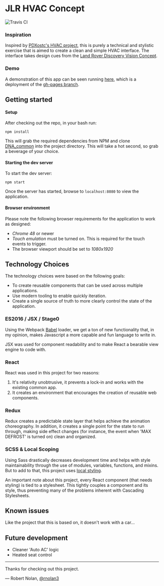 # JLR HVAC Concept

![Travis CI](https://travis-ci.org/rnolan3/JLR-HVAC-Concept.svg?branch=master)

### Inspiration

Inspired by [PDXostc's HVAC project](https://github.com/PDXostc/hvac), this is purely a technical and stylistic exercise that is aimed to create a clean and simple HVAC interface. The interface takes design cues from the [Land Rover Discovery Vision Concept](http://www.landroverusa.com/future-vehicles/discovery-vision-concept.html).


### Demo

A demonstration of this app can be seen running [here](http://jlr-hvac.rnolan.com/), which is a deployment of the [gh-pages branch](https://github.com/rnolan3/JLR-HVAC-Concept/tree/gh-pages).


## Getting started

#### Setup

After checking out the repo, in your bash run:

```
npm install
```

This will grab the required dependencies from NPM and clone [DNA_common](https://github.com/PDXostc/DNA_common) into the project directory. This will take a hot second, so grab a beverage of your choice.

#### Starting the dev server

To start the dev server:

```
npm start
```

Once the server has started, browse to `localhost:8080` to view the application.

#### Browser environment

Please note the following browser requirements for the application to work as designed:

* *Chrome 48* or newer
* *Touch emulation* must be turned on. This is required for the touch events to trigger.
* The browser viewport should be set to *1080x1920*


## Technology Choices

The technology choices were based on the following goals:

* To create reusable components that can be used across multiple applications.
* Use modern tooling to enable quickly iteration.
* Create a single source of truth to more clearly control the state of the application.

### ES2016 / JSX / Stage0

Using the Webpack [Babel](https://babeljs.io/) loader, we get a ton of new functionality that, in my opinion, makes Javascript a more capable and fun language to write in.

JSX was used for component readability and to make React a bearable view engine to code with.

### React

React was used in this project for two reasons:
1. It's relativity unobtrusive, it prevents a lock-in and works with the existing common app.
1. It creates an environment that encourages the creation of reusable web components.

### Redux

Redux creates a predictable state layer that helps achieve the animation choreography. In addition, it creates a single point for the state to run through, making side effect changes (for instance, the event when 'MAX DEFROST' is turned on) clean and organized.

### SCSS & Local Scoping

Using Sass drastically decreases development time and helps with style maintainability through the use of modules, variables, functions, and mixins. But to add to that, this project uses [local styling](https://medium.com/seek-ui-engineering/the-end-of-global-css-90d2a4a06284#.s7erpepdt).

An important note about this project, every React component (that needs styling) is tied to a stylesheet. This tightly couples a component and its style, thus preventing many of the problems inherent with Cascading Stylesheets.


## Known issues

Like the project that this is based on, it doesn't work with a car...

## Future development

* Cleaner 'Auto AC' logic
* Heated seat control

___

Thanks for checking out this project.

— Robert Nolan, [@rnolan3](https://github.com/rnolan3)
